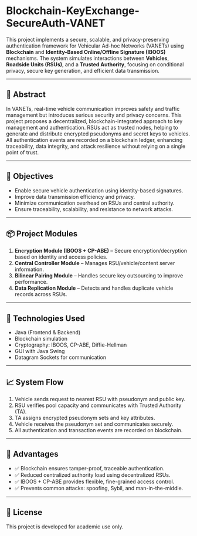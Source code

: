 # Blockchain-KeyExchange-SecureAuth-VANET

This project implements a secure, scalable, and privacy-preserving authentication framework for Vehicular Ad-hoc Networks (VANETs) using **Blockchain** and **Identity-Based Online/Offline Signature (IBOOS)** mechanisms. The system simulates interactions between **Vehicles**, **Roadside Units (RSUs)**, and a **Trusted Authority**, focusing on conditional privacy, secure key generation, and efficient data transmission.

---

## 📘 Abstract

In VANETs, real-time vehicle communication improves safety and traffic management but introduces serious security and privacy concerns. This project proposes a decentralized, blockchain-integrated approach to key management and authentication. RSUs act as trusted nodes, helping to generate and distribute encrypted pseudonyms and secret keys to vehicles. All authentication events are recorded on a blockchain ledger, enhancing traceability, data integrity, and attack resilience without relying on a single point of trust.

---

## 🎯 Objectives

- Enable secure vehicle authentication using identity-based signatures.
- Improve data transmission efficiency and privacy.
- Minimize communication overhead on RSUs and central authority.
- Ensure traceability, scalability, and resistance to network attacks.

---

## 📦 Project Modules

1. **Encryption Module (IBOOS + CP-ABE)** – Secure encryption/decryption based on identity and access policies.
2. **Central Controller Module** – Manages RSU/vehicle/content server information.
3. **Bilinear Pairing Module** – Handles secure key outsourcing to improve performance.
4. **Data Replication Module** – Detects and handles duplicate vehicle records across RSUs.

---

## 🧠 Technologies Used

- Java (Frontend & Backend)
- Blockchain simulation
- Cryptography: IBOOS, CP-ABE, Diffie-Hellman
- GUI with Java Swing
- Datagram Sockets for communication

---

## 📈 System Flow

1. Vehicle sends request to nearest RSU with pseudonym and public key.
2. RSU verifies pool capacity and communicates with Trusted Authority (TA).
3. TA assigns encrypted pseudonym sets and key attributes.
4. Vehicle receives the pseudonym set and communicates securely.
5. All authentication and transaction events are recorded on blockchain.

---

## 🧩 Advantages

- ✅ Blockchain ensures tamper-proof, traceable authentication.
- ✅ Reduced centralized authority load using decentralized RSUs.
- ✅ IBOOS + CP-ABE provides flexible, fine-grained access control.
- ✅ Prevents common attacks: spoofing, Sybil, and man-in-the-middle.

---

## 📝 License

This project is developed for academic use only.
